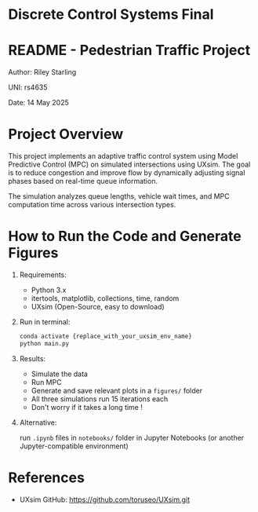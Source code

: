 # Discrete Control Systems Final

README - Pedestrian Traffic Project
===========================

Author: Riley Starling

UNI: rs4635

Date: 14 May 2025

Project Overview
===========================

This project implements an adaptive traffic control system using Model Predictive Control (MPC) on simulated intersections using UXsim. The goal is to reduce congestion and improve flow by dynamically adjusting signal phases based on real-time queue information.

The simulation analyzes queue lengths, vehicle wait times, and MPC computation time across various intersection types.

How to Run the Code and Generate Figures
===========================

1. Requirements:
   - Python 3.x
   - itertools, matplotlib, collections, time, random
   - UXsim (Open-Source, easy to download)
              
   
2. Run in terminal:
   ```bash
   conda activate {replace_with_your_uxsim_env_name}
   python main.py
   
3. Results:
      - Simulate the data
      - Run MPC
      - Generate and save relevant plots in a `figures/` folder
      - All three simulations run 15 iterations each
      - Don't worry if it takes a long time !
    
4. Alternative:
   
   run `.ipynb` files in `notebooks/` folder in Jupyter Notebooks (or another Jupyter-compatible environment)

References
===========================

- UXsim GitHub: https://github.com/toruseo/UXsim.git
